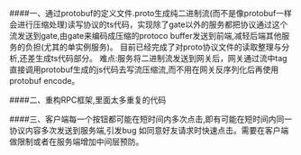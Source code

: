 <!-- ~~123~~ -->
####一、通过protobuf的定义文件.proto生成纯二进制流(而不是像protobuf一样会进行压缩处理)读写协议的ts代码，实现除了gate以外的服务都把协议通过这个流发送到gate,由gate来编码成压缩的protoco buffer发送到前端,减轻后端其他服务的负担(尤其的单实例服务)。
目前已经完成了对proto协议文件的读取整理与分析,还差生成ts代码部分。
难点:服务将二进制流发送到网关后，网关通过流中tag直接调用protobuf生成的js代码去写流压缩流,而不用在网关反序列化后再使用protobuf encode。

####二、重构RPC框架,里面太多重复的代码


####三、客户端每一个按钮都可能在短时间内多次点击,即有可能在短时间内同一协议内容多次发送到服务端,引发bug
如同意好友请求时快速点击。需要在客户端做限制或者在服务端增加中间层预防。